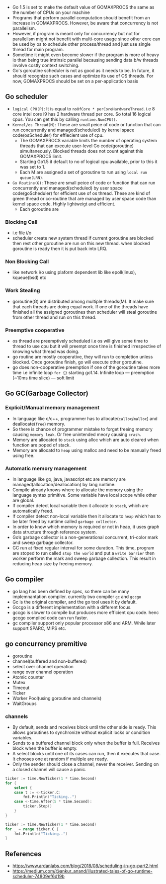 * Go 1.5 is set to make the default value of GOMAXPROCS the same as the number of CPUs on your machine
* Programs that perform parallel computation should benefit from an increase in GOMAXPROCS. However, be aware that concurrency is not parallelism.
* However, if program is meant only for concurrency but not for parallelism might not benefit with multi-core usage since other core can be used by os to schedule other process/thread and just use single thread for main program. 
* Sometime it might even become slower if the program is more of heavy io than being true intrinsic parallel becausing sending data b/w threads involve costly context switching.
* Go's goroutine scheduler is not as good as it needs to be. In future, it should recognize such cases and optimize its use of OS threads. For now, GOMAXPROCS should be set on a per-application basis


## Go scheduler

* `logical CPU(P)`: It is equal to `noOfCore * perCoreHardwareThread`. i.e 8 core intel core i9 has 2 hardware thread per core. So total 16 logical cpus. You can get this by calling `runtime.NumCPU()`. 
* `Kernel/os Thread(M)`: These are small peice of code or function that can run concurrently and managed(scheduled) by kernel space code(osScheduler) for effiecient use of cpu.
    * The GOMAXPROCS variable limits the number of operating system threads that can execute user-level Go code(goroutine) simultaneously. Blocked threads does not count against this GOMAXPROCS limit.
    * Starting Go1.5 it default to no of logical cpu available, prior to this it was set to  1.
    * Each M are assigned a set of goroutine to run using `local run queue(LRN)`.
* `Go Routine(G)`: These are small peice of code or function that can run concurrently and managed(scheduled) by user space code(goScheduler) for efficient use of os thread. These are kind of green thread or co-routine that are managed by user space code than kernel space code. Highly lightweigt and efficient.
    * Each goroutine are
### Blocking Call
* i.e file i/o
* scheduler create new system thread if current goroutine are blocked then rest other goroutine are run on this new thread. when blocked goroutine is ready then it is put back into LRQ.
### Non Blocking Call
* like network i/o using plaform dependent lib like epoll(linux), kqueue(bsd) etc
### Work Stealing
* goroutine(G) are distributed among multiple threads(M). It make sure that each threads are doing equal work. If one of the threads have finished all the assigned goroutines then scheduler will steal goroutine from other thread and run on this thread.

### Preemptive cooperative
* os thread are preemptively scheduled i.e os will give some time to thread to use cpu but it will preempt once time is finished irrespective of knowing what thread was doing. 
* go routine are mostly cooperative, they will run to completion unless blocked. Once goroutine finish, go will execute other goroutine.
* go does non-cooperative preemption if one of the goroutine takes more time i.e infinite loop `for {}` starting go1.14. Infinite loop — preemption (~10ms time slice) — soft limit
## Go GC(Garbage Collector)

### Explicit/Manual memory management
* In language like c/c++, programmer has to allocate(`calloc`/`malloc`) and deallocate(`free`) memory.
* So there is chance of programmer mistake to forget freeing memory causing `memory leak`. Or free unintended meory causing `crash`.
* Memory are allocated to `stack` using alloc which are auto cleared when function are poped of stack.
* Memory are allocatd to `heap` using malloc and need to be manually freed using free.

### Automatic memory management
* In language like go, java, javascript etc are memory are managed(allocation/deallocation) by lang runtime.
* Compile already knows where to allocate the memory using the language syntax primitive. Some variable have local scope while other are global.
* If compiler detect local variable then it allocate to `stack`, which are automatically freed.
* If compiler detect non-local variable then it allocate to `heap` which has to be later freed by runtime called `garbage collector`.
* In order to know which memory is required or not in heap, it uses graph data structure through reference system.
* Go’s garbage collector is a non-generational concurrent, tri-color mark and sweep garbage collector.
* GC run at fixed regular interval for some duration. This time, program are stoped to run called `stop the world` and put a `write barrier` then worker perform the mark and sweep garbage collection. This result in reducing heap size by freeing memory.
## Go compiler
* go lang has been defined by spec, so there can be many implemnantation compiler. currently two compiler `gc` and `gccgo`
* Gc is the original compiler, and the go tool uses it by default.
* Gccgo is a different implementation with a different focus.
* gccgo is slower to compile but produces more efficient cpu code. henc gccgo compiled code can run faster.
* gc compiler support only popular processor x86 and ARM. While later support SPARC, MIPS etc.


## go  concurrency premitive
* goroutine
* channel(buffered and non-buffered)
* select over channel operation
* range over channel operation
* Atomic counter
* Mutex
* Timeout
* Ticker
* Worker Pool(using goroutine and channels)
* WaitGroups



### channels
* By default, sends and receives block until the other side is ready. This allows goroutines to synchronize without explicit locks or condition variables.
* Sends to a buffered channel block only when the buffer is full. Receives block when the buffer is empty. 
* A select blocks until one of its cases can run, then it executes that case. It chooses one at random if multiple are ready.
* Only the sender should close a channel, never the receiver. Sending on a closed channel will cause a panic.



```go
ticker := time.NewTicker(1 * time.Second)
for {
    select {
    case t := <-ticker.C:
        fmt.Println("Ticking..")
    case <-time.After(5 * time.Second):
        ticker.Stop()
    }
}
```

```go
ticker := time.NewTicker(1 * time.Second)
for _ = range ticker.C {
    fmt.Println("Ticking..")
}
```
## References
* https://www.ardanlabs.com/blog/2018/08/scheduling-in-go-part2.html
* https://medium.com/@ankur_anand/illustrated-tales-of-go-runtime-scheduler-74809ef6d19b